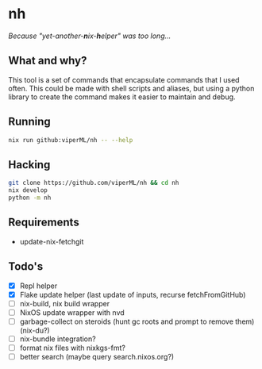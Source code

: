 # nh

_Because "yet-another-**n**ix-**h**elper" was too long..._

## What and why?

This tool is a set of commands that encapsulate commands that I used often.
This could be made with shell scripts and aliases, but using a python library to create the command makes it easier to maintain and debug.

## Running

```bash
nix run github:viperML/nh -- --help
```

## Hacking

```bash
git clone https://github.com/viperML/nh && cd nh
nix develop
python -m nh
```

## Requirements

- update-nix-fetchgit

## Todo's

- [x] Repl helper
- [x] Flake update helper (last update of inputs, recurse fetchFromGitHub)
- [ ] nix-build, nix build wrapper
- [ ] NixOS update wrapper with nvd
- [ ] garbage-collect on steroids (hunt gc roots and prompt to remove them) (nix-du?)
- [ ] nix-bundle integration?
- [ ] format nix files with nixkgs-fmt?
- [ ] better search (maybe query search.nixos.org?)
